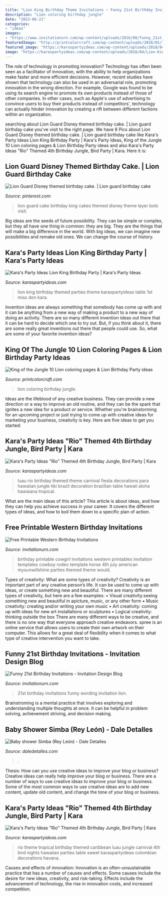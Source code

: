 ```yaml
---
title: "Lion King Birthday Theme Invitations ~ Funny 21st Birthday Invitations"
description: "Lion coloring birthday jungle"
date: "2023-06-21"
categories:
- "ideas"
images:
- "https://www.invitationurn.com/wp-content/uploads/2016/08/funny_21st_birthday_invitations_wording.jpg"
featuredImage: "http://printcolorcraft.com/wp-content/uploads/2016/01/lion-coloring-pages-1-768x1024.jpg"
featured_image: "https://karaspartyideas.com/wp-content/uploads/2018/04/Lion-King-Birthday-Party-via-Karas-Party-Ideas-KarasPartyIdeas.com6_.jpeg"
image: "https://karaspartyideas.com/wp-content/uploads/2018/04/Lion-King-Birthday-Party-via-Karas-Party-Ideas-KarasPartyIdeas.com6_.jpeg"
---
```



The role of technology in promoting innovation?
Technology has often been seen as a facilitator of innovation, with the ability to help organizations make faster and more efficient decisions. However, recent studies have shown that technology can also be used in an adversarial role, promoting innovation in the wrong direction. For example, Google was found to be using its search engine to promote its own products instead of those of other companies. In other cases, such as Apple's use of advertising to convince users to buy their products instead of competitors', technology can actually hinder innovation by creating a rift between different factions within an organization.

	

		
searching about Lion Guard Disney themed birthday cake. | Lion guard birthday cake you've visit to the right page. We have 8 Pics about Lion Guard Disney themed birthday cake. | Lion guard birthday cake like Kara&#039;s Party Ideas Lion King Birthday Party | Kara&#039;s Party Ideas, King of the Jungle 10 Lion coloring pages &amp; Lion Birthday Party ideas and also Kara&#039;s Party Ideas &quot;Rio&quot; Themed 4th Birthday Jungle, Bird Party | Kara. Here it is:
		
    
## Lion Guard Disney Themed Birthday Cake. | Lion Guard Birthday Cake

<img loading=lazy src="https://i.pinimg.com/736x/8b/d6/e1/8bd6e14ae33c90134fb014b1b99315b1.jpg" onerror="this.onerror=null;this.src='https://tse4.mm.bing.net/th?id=OIP.cWu6zcXI6m7W0nJbdJ73rgHaJ4&amp;pid=15.1';" alt="Lion Guard Disney themed birthday cake. | Lion guard birthday cake">

_Source: pinterest.com_

>lion guard cake birthday king cakes themed disney theme layer bolo visit. 

	

Big ideas are the seeds of future possibility. They can be simple or complex, but they all have one thing in common: they are big. They are the things that will make a big difference in the world. With big ideas, we can imagine new possibilities and remake old ones. We can change the course of history.

    
## Kara&#039;s Party Ideas Lion King Birthday Party | Kara&#039;s Party Ideas

<img loading=lazy src="https://karaspartyideas.com/wp-content/uploads/2018/04/Lion-King-Birthday-Party-via-Karas-Party-Ideas-KarasPartyIdeas.com6_.jpeg" onerror="this.onerror=null;this.src='https://tse3.mm.bing.net/th?id=OIP.Nn-EGYLB5siPavyrJT0FpgHaLH&amp;pid=15.1';" alt="Kara&#039;s Party Ideas Lion King Birthday Party | Kara&#039;s Party Ideas">

_Source: karaspartyideas.com_

>lion king birthday themed parties theme karaspartyideas table 1st miss don kara. 

	

Invention ideas are always something that somebody has come up with and it can be anything from a new way of making a product to a new way of doing an activity. There are so many different invention ideas out there that it can be hard to decide which one to try out. But, if you think about it, there are some really great inventions out there that people could use. So, what are some of your favorite invention ideas?

    
## King Of The Jungle 10 Lion Coloring Pages &amp; Lion Birthday Party Ideas

<img loading=lazy src="http://printcolorcraft.com/wp-content/uploads/2016/01/lion-coloring-pages-1-768x1024.jpg" onerror="this.onerror=null;this.src='https://tse4.mm.bing.net/th?id=OIP.jajbooVL6rE0g6QkAsaYmAHaJ4&amp;pid=15.1';" alt="King of the Jungle 10 Lion coloring pages &amp; Lion Birthday Party ideas">

_Source: printcolorcraft.com_

>lion coloring birthday jungle. 

	

Ideas are the lifeblood of any creative business. They can provide a new direction or a way to improve an old routine, and they can be the spark that ignites a new idea for a product or service. Whether you're brainstorming for an upcoming project or just trying to come up with creative ideas for marketing your business, creativity is key. Here are five ideas to get you started: 
    
## Kara&#039;s Party Ideas &quot;Rio&quot; Themed 4th Birthday Jungle, Bird Party | Kara

<img loading=lazy src="http://karaspartyideas.com/wp-content/uploads/2012/06/578148_297075950386738_1438336007_n_600x870.jpg" onerror="this.onerror=null;this.src='https://tse1.mm.bing.net/th?id=OIP.X-tZetMHLXLwh7qag2QcpQHaKv&amp;pid=15.1';" alt="Kara&#039;s Party Ideas &quot;Rio&quot; Themed 4th Birthday Jungle, Bird Party | Kara">

_Source: karaspartyideas.com_

>luau rio birthday themed theme carnival fiesta decorations para hawaiian jungle tiki brazil decoration brazilian table hawaii aloha hawaiana tropical. 

	

What are the main ideas of this article?
This article is about ideas, and how they can help you achieve success in your career. It covers the different types of ideas, and how to boil them down to a specific plan of action.

    
## Free Printable Western Birthday Invitations

<img loading=lazy src="http://www.invitationurn.com/wp-content/uploads/2016/06/free_printable_western_birthday_party_invitations.jpg" onerror="this.onerror=null;this.src='https://tse3.mm.bing.net/th?id=OIP.WQQB19SB--NVPxuvBZZaJQHaKc&amp;pid=15.1';" alt="Free Printable Western Birthday Invitations">

_Source: invitationurn.com_

>birthday printable cowgirl invitations western printables invitation templates cowboy rodeo template horse 4th july american mysunwillshine parties themed theme would. 

	

Types of creativity: What are some types of creativity?
Creativity is an important part of any creative person’s life. It can be used to come up with ideas, or create something new and beautiful. There are many different types of creativity, but here are a few examples: 
• Visual creativity:seeing something new and beautiful in apicture, music, or any other form 
• Music creativity: creating and/or writing your own music 
• Art creativity: coming up with ideas for new art installations or sculptures 
• Logical creativity: thinking outside the box 
There are many different ways to be creative, and there is no one way that everyone approach creative endeavors. spree is an online service that allows users to create their own artwork on their computer. This allows for a great deal of flexibility when it comes to what type of creative intervention you want to take.

    
## Funny 21st Birthday Invitations - Invitation Design Blog

<img loading=lazy src="https://www.invitationurn.com/wp-content/uploads/2016/08/funny_21st_birthday_invitations_wording.jpg" onerror="this.onerror=null;this.src='https://tse4.mm.bing.net/th?id=OIP.dsMp_Hy6FZeqYd768bdPzQHaHa&amp;pid=15.1';" alt="Funny 21st Birthday Invitations - Invitation Design Blog">

_Source: invitationurn.com_

>21st birthday invitations funny wording invitation lion. 

	

Brainstroming is a mental practice that involves exploring and understanding multiple thoughts at once. It can be helpful in problem solving, achievement striving, and decision making.

    
## Baby Shower Simba (Rey León) - Dale Detalles

<img loading=lazy src="https://i1.wp.com/www.daledetalles.com/wp-content/uploads/2016/07/baby-shower-simba16.jpg" onerror="this.onerror=null;this.src='https://tse1.mm.bing.net/th?id=OIP.9dnYX0Op67LogwZ1jq59UQHaJ6&amp;pid=15.1';" alt="Baby shower Simba (Rey León) - Dale Detalles">

_Source: daledetalles.com_

>. 

	

Thesis: How can you use creative ideas to improve your blog or business?
Creative ideas can really help improve your blog or business. There are a number of ways to use creative ideas to improve your blog or business. Some of the most common ways to use creative ideas are to add new content, update old content, and change the tone of your blog or business.

    
## Kara&#039;s Party Ideas &quot;Rio&quot; Themed 4th Birthday Jungle, Bird Party | Kara

<img loading=lazy src="http://www.karaspartyideas.com/wp-content/uploads/2012/06/301792_297076123720054_820311155_n_600x898.jpg" onerror="this.onerror=null;this.src='https://tse4.mm.bing.net/th?id=OIP.gRNms9EqEFCPEHGpX3fVrQHaLF&amp;pid=15.1';" alt="Kara&#039;s Party Ideas &quot;Rio&quot; Themed 4th Birthday Jungle, Bird Party | Kara">

_Source: karaspartyideas.com_

>rio theme tropical birthday themed caribbean luau jungle carnival 4th bird nights hawaiian parties table sweet karaspartyideas colombian decorations havana. 

	

Causes and effects of innovation:
Innovation is an often-unsustainable practice that has a number of causes and effects. Some causes include the desire for new ideas, creativity, and risk-taking. Effects include the advancement of technology, the rise in innovation costs, and increased competition.

